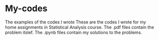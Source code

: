 # My-codes
The examples of the codes I wrote
These are the codes I wrote for my home assignments in Statistical Analysis course. The .pdf files contain the problem itslef. The .ipynb files contain my solutions to the problems.
